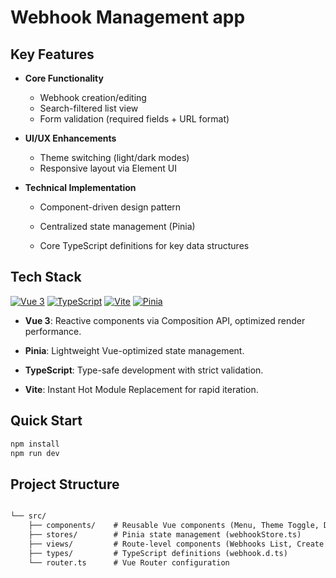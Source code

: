 # Webhook Management app

## Key Features
- **Core Functionality**
  - Webhook creation/editing
  - Search-filtered list view
  - Form validation (required fields + URL format)
- **UI/UX Enhancements**
  - Theme switching (light/dark modes)
  - Responsive layout via Element UI
- **Technical Implementation**
  
  - Component-driven design pattern
  
  - Centralized state management (Pinia)
  
  - Core TypeScript definitions for key data structures
  
    

## Tech Stack

[![Vue 3](https://img.shields.io/badge/Vue.js-3-4FC08D?logo=vuedotjs)](https://vuejs.org/) [![TypeScript](https://img.shields.io/badge/TypeScript-5-3178C6?logo=typescript)](https://www.typescriptlang.org/) [![Vite](https://img.shields.io/badge/Vite-6-646CFF?logo=vite)](https://vitejs.dev/) [![Pinia](https://img.shields.io/badge/Pinia-3-FFD02F?logo=vue.js)](https://pinia.vuejs.org/)

- **Vue 3**: Reactive components via Composition API, optimized render performance.

- **Pinia**: Lightweight Vue-optimized state management.

- **TypeScript**: Type-safe development with strict validation‌.

- **Vite**: Instant Hot Module Replacement for rapid iteration.

  


## Quick Start

   ```bash
   npm install
   npm run dev
   ```


## Project Structure

```markdown

└── src/
    ├── components/    # Reusable Vue components (Menu, Theme Toggle, Dialogs)
    ├── stores/        # Pinia state management (webhookStore.ts)
    ├── views/         # Route-level components (Webhooks List, Create Action)
    ├── types/         # TypeScript definitions (webhook.d.ts)
    └── router.ts      # Vue Router configuration

```
